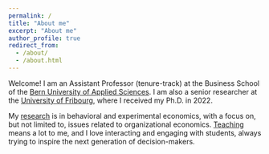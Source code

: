 ```yaml
---
permalink: /
title: "About me"
excerpt: "About me"
author_profile: true
redirect_from: 
  - /about/
  - /about.html
---
```


Welcome! I am an Assistant Professor (tenure-track) at the Business School of the [Bern University of Applied Sciences](https://www.bfh.ch/en/about-bfh/people/dzwdfoxjvumj/). I am also a senior researcher at the [University of Fribourg](https://www.unifr.ch/industrie/en/chair/team/christian-zihlmann.html), where I received my Ph.D. in 2022. 

My [research](publications) is in behavioral and experimental economics, with a focus on, but not limited to, issues related to organizational economics. [Teaching](teaching) means a lot to me, and I love interacting and engaging with students, always trying to inspire the next generation of decision-makers. 





